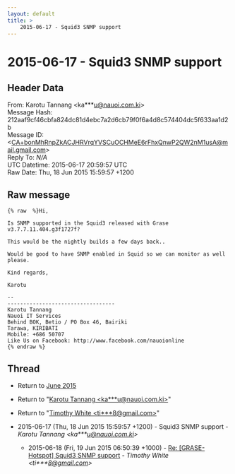 ```yaml
---
layout: default
title: >
    2015-06-17 - Squid3 SNMP support
---
```


# 2015-06-17 - Squid3 SNMP support

## Header Data

From: Karotu Tannang \<ka***u@nauoi.com.ki\><br>
Message Hash: 212aaf9cf46cbfa824dc81d4ebc7a2d6cb79f0f6a4d8c574404dc5f633aa1d2b<br>
Message ID: \<CA+bonMhRnpZkACJHRVrqYVSCuOCHMeE6rFhxQnwP2QW2nM1usA@mail.gmail.com\><br>
Reply To: _N/A_<br>
UTC Datetime: 2015-06-17 20:59:57 UTC<br>
Raw Date: Thu, 18 Jun 2015 15:59:57 +1200<br>

## Raw message

```
{% raw  %}Hi,

Is SNMP supported in the Squid3 released with Grase v3.7.7.11.404.g3f1727f?

This would be the nightly builds a few days back..

Would be good to have SNMP enabled in Squid so we can monitor as well
please.

Kind regards,

Karotu

-- 
----------------------------------
Karotu Tannang
Nauoi IT Services
Behind BOK, Betio / PO Box 46, Bairiki
Tarawa, KIRIBATI
Mobile: +686 50707
Like Us on Facebook: http://www.facebook.com/nauoionline
{% endraw %}
```

## Thread

+ Return to [June 2015](/archive/2015/06)

+ Return to "[Karotu Tannang <ka***u<span>@</span>nauoi.com.ki>](/authors/ka___u_at_nauoi_com_ki)"
+ Return to "[Timothy White <ti***8<span>@</span>gmail.com>](/authors/ti___8_at_gmail_com)"

+ 2015-06-17 (Thu, 18 Jun 2015 15:59:57 +1200) - Squid3 SNMP support - _Karotu Tannang \<ka***u@nauoi.com.ki\>_
  + 2015-06-18 (Fri, 19 Jun 2015 06:50:39 +1000) - [Re: [GRASE-Hotspot] Squid3 SNMP support](/archive/2015/06/21655fee3a13239979d119648cdb67c710cb498e95a104a691748a98945cf4e2) - _Timothy White \<ti***8@gmail.com\>_

